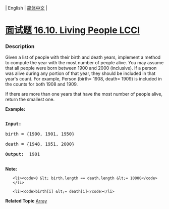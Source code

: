 | English | [简体中文](README.md) |

# [面试题 16.10. Living People LCCI](https://leetcode-cn.com/problems/living-people-lcci)
 ### Description
<p>Given a list of people with their birth and death years, implement a method to compute the year with the most number of people alive. You may assume that all people were born between 1900 and 2000 (inclusive). If a person was alive during any portion of that year, they should be included in that year&#39;s count. For example, Person (birth= 1908, death= 1909) is included in the counts for both 1908 and 1909.</p>

<p>If there are more than one years&nbsp;that have the most number of people alive, return the smallest one.</p>

<p><strong>Example: </strong></p>

<pre>
<strong>Input: </strong>
birth = {1900, 1901, 1950}
death = {1948, 1951, 2000}
<strong>Output: </strong> 1901
</pre>

<p><strong>Note: </strong></p>

<ul>
	<li><code>0 &lt; birth.length == death.length &lt;= 10000</code></li>
	<li><code>birth[i] &lt;= death[i]</code></li>
</ul>

**Related Topic**  [Array](https://leetcode-cn.com/tag/array) 
